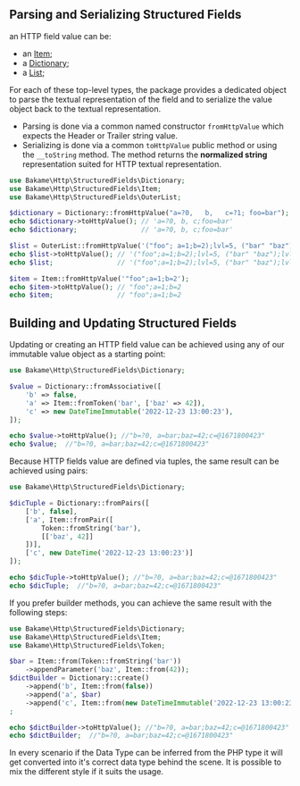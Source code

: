 Parsing and Serializing Structured Fields
------------

an HTTP field value can be:

- an [Item](item.md);
- a [Dictionary](ordered-maps.md);
- a [List](lists.md);

For each of these top-level types, the package provides a dedicated object to parse the textual
representation of the field and to serialize the value object back to the textual representation.

- Parsing is done via a common named constructor `fromHttpValue` which expects the Header or Trailer string value.
- Serializing is done via a common `toHttpValue` public method or using the `__toString` method. The method returns the **normalized string** representation suited for HTTP textual representation.

```php
use Bakame\Http\StructuredFields\Dictionary;
use Bakame\Http\StructuredFields\Item;
use Bakame\Http\StructuredFields\OuterList;

$dictionary = Dictionary::fromHttpValue("a=?0,   b,   c=?1; foo=bar");
echo $dictionary->toHttpValue(); // 'a=?0, b, c;foo=bar'
echo $dictionary;                // 'a=?0, b, c;foo=bar'

$list = OuterList::fromHttpValue('("foo"; a=1;b=2);lvl=5, ("bar" "baz");lvl=1');
echo $list->toHttpValue(); // '("foo";a=1;b=2);lvl=5, ("bar" "baz");lvl=1'
echo $list;                // '("foo";a=1;b=2);lvl=5, ("bar" "baz");lvl=1'

$item = Item::fromHttpValue('"foo";a=1;b=2');
echo $item->toHttpValue(); // "foo";a=1;b=2
echo $item;                // "foo";a=1;b=2
```

Building and Updating Structured Fields 
------------

Updating or creating an HTTP field value can be achieved using any of our immutable value object as a starting point:

```php
use Bakame\Http\StructuredFields\Dictionary;

$value = Dictionary::fromAssociative([
    'b' => false,
    'a' => Item::fromToken('bar', ['baz' => 42]),
    'c' => new DateTimeImmutable('2022-12-23 13:00:23'),
]);

echo $value->toHttpValue(); //"b=?0, a=bar;baz=42;c=@1671800423"
echo $value;  //"b=?0, a=bar;baz=42;c=@1671800423"
```

Because HTTP fields value are defined via tuples, the same result can be achieved using pairs:

```php
use Bakame\Http\StructuredFields\Dictionary;

$dicTuple = Dictionary::fromPairs([
    ['b', false],
    ['a', Item::fromPair([
        Token::fromString('bar'),
        [['baz', 42]]
    ])],
    ['c', new DateTime('2022-12-23 13:00:23')]
]);

echo $dicTuple->toHttpValue(); //"b=?0, a=bar;baz=42;c=@1671800423"
echo $dicTuple;  //"b=?0, a=bar;baz=42;c=@1671800423"
```

If you prefer builder methods, you can achieve the same result with the following steps:

```php
use Bakame\Http\StructuredFields\Dictionary;
use Bakame\Http\StructuredFields\Item;
use Bakame\Http\StructuredFields\Token;

$bar = Item::from(Token::fromString('bar'))
    ->appendParameter('baz', Item::from(42));
$dictBuilder = Dictionary::create()
    ->append('b', Item::from(false))
    ->append('a', $bar)
    ->append('c', Item::from(new DateTimeImmutable('2022-12-23 13:00:23')))
;

echo $dictBuilder->toHttpValue(); //"b=?0, a=bar;baz=42;c=@1671800423"
echo $dictBuilder;  //"b=?0, a=bar;baz=42;c=@1671800423"
```

In every scenario if the Data Type can be inferred from the PHP type it will get converted into it's
correct data type behind the scene. It is possible to mix the different style if it suits the usage. 
